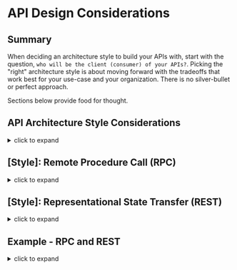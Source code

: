 # API Design Considerations

## Summary
When deciding an architecture style to build your APIs with, start with the question, `who will be the client (consumer) of your APIs?`. Picking the "right" architecture style is about moving forward with the tradeoffs that work best for your use-case and your organization. There is no silver-bullet or perfect approach. 

Sections below provide food for thought.

## API Architecture Style Considerations

<details>
<summary>click to expand</summary>

For each architecture style shown in the table below, determine which tradeoffs works best for your use-cases.

![api-architecture-style-comparison](./diagrams/api-architecture-style-comparison.png)

> diagram source: https://youtu.be/IvsANO0qZEg?t=2025

</details>

## [Style]: Remote Procedure Call (RPC) 

<details>
<summary>click to expand</summary>

1. RPC style helps build Command or Action oriented APIs (functions), which are callable remotely.
1. This style works well for implementing pre-determined use-cases.
1. RPC follows contract-first approach: functions and messages are strongly typed and the contract is shared among client/server.

> gRPC is modern open source high performance Remote Procedure Call (RPC) framework. To learn more about gRPC and how to use it on .NET, [click here](https://github.com/shahzadhuq/modernization-gRPC-on-dotnet).

### **Net Gains**

1. RPC APIs are simple and easy to understand.
1. Strongly typed messages leads to lightweight payloads exchange.
1. High performance over network: helps achieve low latency for service-2-service communication.

### **Mindfulness**

1. Predefined action oriented nature leads to tight coupling with the underlying system resources.
1. You could end up with "function explosion": create new set of functions to accomplish slightly different actions.
1. Lack of RPC API introspection could lead to poor discoverability: clients must know specific endpoint to call and downstream side-effects aren't always clear.

</details>

## [Style]: Representational State Transfer (REST)

<details>
<summary>click to expand</summary>

1. REST architecture style helps build resource management oriented APIs.
1. Unlike RPC, REST models resources (e.g. Person, Account), resource actions (e.g. CRUD operations), and relationship (i.e. links) between these resources.
1. APIs that follow REST style are considered RESTFul.

### **Net Gains**

1. REST style leads to decoupling client/server which helps both evolve independently.
1. For new use-cases, clients could potentially orchestrate existing resource management APIs differently to fulfil their requirements.
1. RESTFul APIs are self-describing: provides metadata to help clients understand how to interact with the RESTFul APIs.

### **Mindfulness**

1. RESTFul APIs can be chatty: clients may need to fetch data from multiple APIs for their unique use-cases. 
1. Relative to RPC style message, RESTFul payloads are bigger (loaded with helpful metadata).
1. Clients may end up getting more info (resource's attributes/data) than they need.

</details>

## Example - RPC and REST

<details>
<summary>click to expand</summary>

### **Base Use Case**

Assume you're building a chat system with well defined use-cases:

1. Client can acquire single/collection of conversations.
1. For given conversation, client can list its messages.
1. In a given conversation, client can send (reply) new messages.

Post go live, you get a New business use-case:

1. Client wants the ability to fetch message's author information.
#### **RPC Style Implementation**

<details>
<summary>click to expand</summary>

1. Given function oriented API style, RCP implementation below supports the well-defined use-cases.

    ```csharp
    // RPC API Service contract
    listConversations();
    listMessages(int converationId);
    sendMessages(int converationId, string body);

    // Client interacting with RPC API
    GET /listConversations
    GET /listMessages?id=123
    POST /sendMessages?id=123 { "body": "my new message" }    
    ```

1. To accommodate the new use-case, a New RPC function is added.

    ```csharp
    // Service contract exposed via HTTP APIs
    getAuthorInfo(int messageId)

    // RPC API interaction
    GET /getAuthorInfo(int messageId)
    ```

1. Over the lifespan of the product, you could have function explosion to support slight variation in use-cases.

    ```csharp
    // RCP functions
    listConversations
    listConversationsV2
    listMessages
    sendMessage
    sendMessageRTL
    checksendstatus
    getAuthorDetails

    getAuthorDetailsV2
    getFullAuthorDetailsV3
    deleteMessage
    deleteMessageAdmin
    getTopConversations
    getTopConversationsv2
    getSystemStatus
    ```
</details>

#### **REST Style Implementation**

<details>
<summary>click to expand</summary>

Given resource management oriented APIs, below are the available Resources, actions, and relationships between resources.

1. Acquire the resources available with self-describing metadata.

    ```json
    // GET https://api.example.com/
    {
        "conversations": {
            "href": "https://api.example.io/conversations",
            "rel": "collection",
            "desc": "View all conversations"
        },
        "messages": {
            "href": "https://api.example.io/messages",
            "rel": "collection",
            "desc": "View all messages"
        }
    }
    ```

1. Get all conversations.

    ```json
    // GET https: //api.example.com/conversations
    {
        "count": 2,
        "value": [
            {
                "href": "https://api.example.io/conversations/2",
                "title": "RPC or REST",
                "author: "https://api.example.io/users/2022",
                "messages": "https://api.example.io/conversations/2/messages"        
            },
            ...
        ]   
    }
    ```

1. Get all messages in a conversation.

    ```json
    // GET https://api.example.com/conversations/2/messages
    {
        "count": 3,
        "value": [
            {
                "href": "https://api.example.io/messages/101",
                "conversation": "https://api.example.com/conversations/2",
                "text": "Our first message",
                "author: "https://api.example.io/users/2022",                
            },
            ...
        ]   
    }
    ```

1. To accommodate the new use-case, client can use existing APIs to fetch additional information.

    ```json
    GET https://api.example.io/users/2022

    {
        "href": "https://api.example.io/users/2022",
        "name": "Shahzad Huq,
        "location": "virtual",
        "messages": {
            "href": "https://api.example.io/users/2022/messages",
            "rel": [ "collection" ],
            "desc": "View user's messages"
        }
    }
    ```

1. Now, for new unique use-cases, clients could orchestrate existing APIs to fulfil their respective needs. However, client/server communication could get chatty.

    ```json
    GET https://api.example.io/conversations
    GET https://api.example.io/conversations/1
    GET https://api.example.io/conversations/1/messages
    GET https://api.example.io/users/214
    GET https://api.example.io/conversations/2
    GET https://api.example.io/conversations/2/messages
    GET https://api.example.io/users/3009
    ```
</details>

</details>
